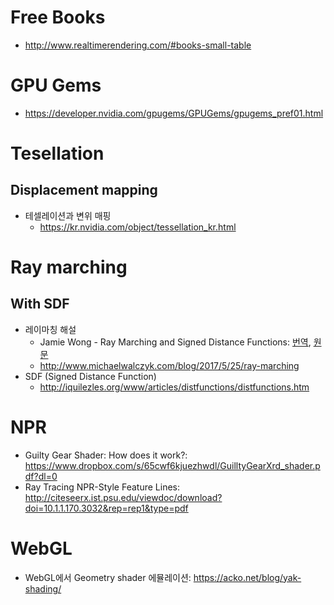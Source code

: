 # Free Books
- http://www.realtimerendering.com/#books-small-table

# GPU Gems
- https://developer.nvidia.com/gpugems/GPUGems/gpugems_pref01.html

# Tesellation
## Displacement mapping
- 테셀레이션과 변위 매핑
  - https://kr.nvidia.com/object/tessellation_kr.html

# Ray marching
## With SDF
- 레이마칭 해설
  - Jamie Wong - Ray Marching and Signed Distance Functions: [번역](https://woodneck.github.io/graphics/Ray_Marching_and_Signed_Distance_Functions/), [원문](http://jamie-wong.com/2016/07/15/ray-marching-signed-distance-functions/)
  - http://www.michaelwalczyk.com/blog/2017/5/25/ray-marching
- SDF (Signed Distance Function)
  - http://iquilezles.org/www/articles/distfunctions/distfunctions.htm

# NPR
- Guilty Gear Shader: How does it work?: https://www.dropbox.com/s/65cwf6kjuezhwdl/GuilltyGearXrd_shader.pdf?dl=0
- Ray Tracing NPR-Style Feature Lines: http://citeseerx.ist.psu.edu/viewdoc/download?doi=10.1.1.170.3032&rep=rep1&type=pdf

# WebGL
- WebGL에서 Geometry shader 에뮬레이션: https://acko.net/blog/yak-shading/
